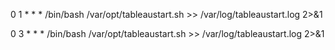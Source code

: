 0 1 * * * /bin/bash /var/opt/tableaustart.sh >> /var/log/tableaustart.log 2>&1


0 3 * * * /bin/bash /var/opt/tableaustart.sh >> /var/log/tableaustart.log 2>&1
